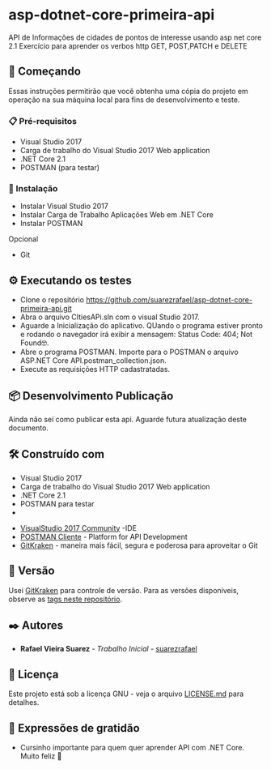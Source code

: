 # asp-dotnet-core-primeira-api

API de Informações de cidades de pontos de interesse usando asp net core 2.1
Exercício para aprender os verbos http GET, POST,PATCH e DELETE

## 🚀 Começando

Essas instruções permitirão que você obtenha uma cópia do projeto em operação na sua máquina local para fins de desenvolvimento e teste.

### 📋 Pré-requisitos
 - Visual Studio 2017
 - Carga de trabalho do Visual Studio 2017 Web application 
 - .NET Core 2.1
 - POSTMAN (para testar)


### 🔧 Instalação

- Instalar Visual Studio 2017
- Instalar Carga de Trabalho Aplicações Web em .NET Core
- Instalar POSTMAN

Opcional
- Git


## ⚙️ Executando os testes

- Clone o repositório https://github.com/suarezrafael/asp-dotnet-core-primeira-api.git
- Abra o arquivo CItiesAPi.sln com o visual Studio 2017.
- Aguarde a Inicialização do aplicativo. QUando o programa estiver pronto e rodando o navegador irá exibir a mensagem: Status Code: 404; Not Found🤓.
- Abre o programa POSTMAN. Importe para o POSTMAN o arquivo ASP.NET Core API.postman_collection.json.
- Execute as requisições HTTP cadastratadas.


## 📦 Desenvolvimento Publicação

Ainda não sei como publicar esta api. Aguarde futura atualização deste documento.

## 🛠️ Construído com

 - Visual Studio 2017
 - Carga de trabalho do Visual Studio 2017 Web application 
 - .NET Core 2.1
 - POSTMAN para testar
 - 
* [VisualStudio 2017 Community](https://my.visualstudio.com/Downloads?q=visual%20studio%202017&wt.mc_id=o~msft~vscom~older-downloads) -IDE
* [POSTMAN Cliente](https://www.postman.com/downloads/) - Platform for API Development
* [GitKraken](https://www.gitkraken.com/git-client) - maneira mais fácil, segura e poderosa para aproveitar o Git

## 📌 Versão

Usei [GitKraken](https://www.gitkraken.com/git-client) para controle de versão. Para as versões disponíveis, observe as [tags neste repositório](https://github.com/suarezrafael/asp-dotnet-core-primeira-api/tags). 

## ✒️ Autores

* **Rafael Vieira Suarez** - *Trabalho Inicial* - [suarezrafael](https://github.com/suarezrafael)


## 📄 Licença

Este projeto está sob a licença GNU - veja o arquivo [LICENSE.md](https://github.com/suarezrafael/asp-dotnet-core-primeira-api/licenca) para detalhes.

## 🎁 Expressões de gratidão

* Cursinho importante para quem quer aprender API com .NET Core. Muito feliz 📢
